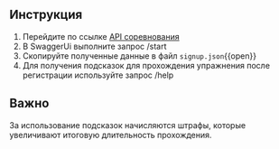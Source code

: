 ## Инструкция

1. Перейдите по ссылке [API соревнования](/challenge/doc/swagger/index.html)
2. В SwaggerUi выполните запрос /start
3. Скопируйте полученные данные в файл `signup.json`{{open}}
4. Для получения подсказок для прохождения упражнения после регистрации используйте запрос /help

## Важно

За использование подсказок начисляются штрафы, которые увеличивают итоговую длительность прохождения. 